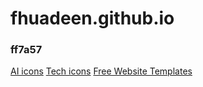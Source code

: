 # fhuadeen.github.io

### ff7a57

[AI icons](https://lobehub.com/icons)
[Tech icons](https://techicons.dev/icons)
[Free Website Templates](https://dribbble.com/web_creative_studio?page=2)
